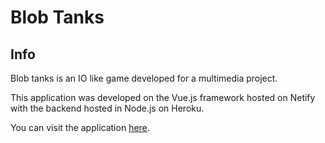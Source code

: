 # Blob Tanks

## Info
Blob tanks is an IO like game developed for a multimedia project.

This application was developed on the Vue.js framework hosted on Netify with the backend hosted in Node.js on Heroku.

You can visit the application [here](blobtanks.com).

